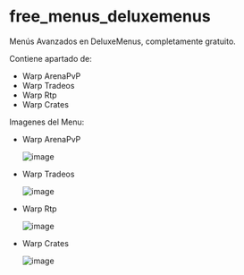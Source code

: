 # free_menus_deluxemenus
Menús Avanzados en DeluxeMenus, completamente gratuito.

Contiene apartado de:
- Warp ArenaPvP
- Warp Tradeos
- Warp Rtp
- Warp Crates



Imagenes del Menu:


- Warp ArenaPvP








  ![image](https://github.com/estefanogomez231/free_menus_deluxemenus/assets/121652407/085d2bfb-1e5e-45af-9ba7-699c137f80de)

- Warp Tradeos













  ![image](https://github.com/estefanogomez231/free_menus_deluxemenus/assets/121652407/791c9edc-b5eb-4fe6-99b0-9a304aa0fc85)

- Warp Rtp









  ![image](https://github.com/estefanogomez231/free_menus_deluxemenus/assets/121652407/f78b13aa-b9b7-44d5-a0b1-571572bd0a12)

- Warp Crates












  ![image](https://github.com/estefanogomez231/free_menus_deluxemenus/assets/121652407/976e076d-ca39-4117-9d0c-954d98035b3d)


